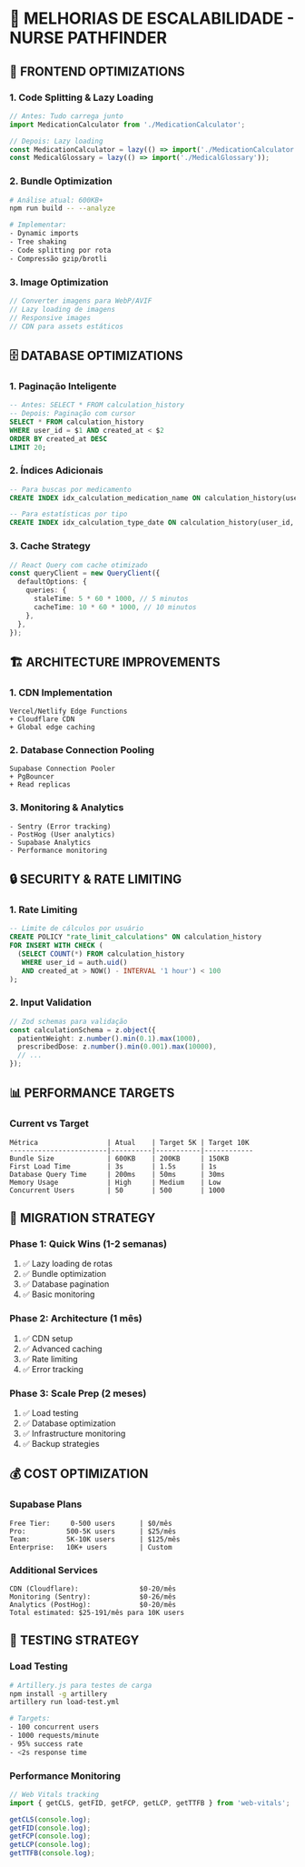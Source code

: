 # 🚀 MELHORIAS DE ESCALABILIDADE - NURSE PATHFINDER

## 📱 FRONTEND OPTIMIZATIONS

### 1. Code Splitting & Lazy Loading
```typescript
// Antes: Tudo carrega junto
import MedicationCalculator from './MedicationCalculator';

// Depois: Lazy loading
const MedicationCalculator = lazy(() => import('./MedicationCalculator'));
const MedicalGlossary = lazy(() => import('./MedicalGlossary'));
```

### 2. Bundle Optimization
```bash
# Análise atual: 600KB+ 
npm run build -- --analyze

# Implementar:
- Dynamic imports
- Tree shaking
- Code splitting por rota
- Compressão gzip/brotli
```

### 3. Image Optimization
```typescript
// Converter imagens para WebP/AVIF
// Lazy loading de imagens
// Responsive images
// CDN para assets estáticos
```

## 🗄️ DATABASE OPTIMIZATIONS

### 1. Paginação Inteligente
```sql
-- Antes: SELECT * FROM calculation_history
-- Depois: Paginação com cursor
SELECT * FROM calculation_history 
WHERE user_id = $1 AND created_at < $2 
ORDER BY created_at DESC 
LIMIT 20;
```

### 2. Índices Adicionais
```sql
-- Para buscas por medicamento
CREATE INDEX idx_calculation_medication_name ON calculation_history(user_id, medication_name);

-- Para estatísticas por tipo
CREATE INDEX idx_calculation_type_date ON calculation_history(user_id, type, created_at);
```

### 3. Cache Strategy
```typescript
// React Query com cache otimizado
const queryClient = new QueryClient({
  defaultOptions: {
    queries: {
      staleTime: 5 * 60 * 1000, // 5 minutos
      cacheTime: 10 * 60 * 1000, // 10 minutos
    },
  },
});
```

## 🏗️ ARCHITECTURE IMPROVEMENTS

### 1. CDN Implementation
```
Vercel/Netlify Edge Functions
+ Cloudflare CDN
+ Global edge caching
```

### 2. Database Connection Pooling
```
Supabase Connection Pooler
+ PgBouncer
+ Read replicas
```

### 3. Monitoring & Analytics
```
- Sentry (Error tracking)
- PostHog (User analytics) 
- Supabase Analytics
- Performance monitoring
```

## 🔒 SECURITY & RATE LIMITING

### 1. Rate Limiting
```sql
-- Limite de cálculos por usuário
CREATE POLICY "rate_limit_calculations" ON calculation_history
FOR INSERT WITH CHECK (
  (SELECT COUNT(*) FROM calculation_history 
   WHERE user_id = auth.uid() 
   AND created_at > NOW() - INTERVAL '1 hour') < 100
);
```

### 2. Input Validation
```typescript
// Zod schemas para validação
const calculationSchema = z.object({
  patientWeight: z.number().min(0.1).max(1000),
  prescribedDose: z.number().min(0.001).max(10000),
  // ...
});
```

## 📊 PERFORMANCE TARGETS

### Current vs Target
```
Métrica                 | Atual    | Target 5K | Target 10K
------------------------|----------|-----------|------------
Bundle Size             | 600KB    | 200KB     | 150KB
First Load Time         | 3s       | 1.5s      | 1s
Database Query Time     | 200ms    | 50ms      | 30ms
Memory Usage            | High     | Medium    | Low
Concurrent Users        | 50       | 500       | 1000
```

## 🔄 MIGRATION STRATEGY

### Phase 1: Quick Wins (1-2 semanas)
1. ✅ Lazy loading de rotas
2. ✅ Bundle optimization  
3. ✅ Database pagination
4. ✅ Basic monitoring

### Phase 2: Architecture (1 mês)
1. ✅ CDN setup
2. ✅ Advanced caching
3. ✅ Rate limiting
4. ✅ Error tracking

### Phase 3: Scale Prep (2 meses)
1. ✅ Load testing
2. ✅ Database optimization
3. ✅ Infrastructure monitoring
4. ✅ Backup strategies

## 💰 COST OPTIMIZATION

### Supabase Plans
```
Free Tier:     0-500 users      | $0/mês
Pro:          500-5K users      | $25/mês  
Team:         5K-10K users      | $125/mês
Enterprise:   10K+ users        | Custom
```

### Additional Services
```
CDN (Cloudflare):               $0-20/mês
Monitoring (Sentry):            $0-26/mês
Analytics (PostHog):            $0-20/mês
Total estimated: $25-191/mês para 10K users
```

## 🧪 TESTING STRATEGY

### Load Testing
```bash
# Artillery.js para testes de carga
npm install -g artillery
artillery run load-test.yml

# Targets:
- 100 concurrent users
- 1000 requests/minute  
- 95% success rate
- <2s response time
```

### Performance Monitoring
```typescript
// Web Vitals tracking
import { getCLS, getFID, getFCP, getLCP, getTTFB } from 'web-vitals';

getCLS(console.log);
getFID(console.log);
getFCP(console.log);
getLCP(console.log);
getTTFB(console.log);
```